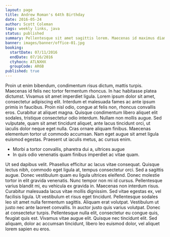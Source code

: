 ```yaml
---
layout: page
title: Andrew Roman's 64th Birthday
date: 2016-05-24
author: Scott Coleman
tags: weekly links, java
status: published
summary: Pellentesque sit amet sagittis lorem. Maecenas id maximus diam, a.
banner: images/banner/office-01.jpg
booking:
  startDate: 07/11/2016
  endDate: 07/16/2016
  ctyhocn: ATLNXHX
  groupCode: AR6B
published: true
---
```

Proin ut enim bibendum, condimentum risus dictum, mattis turpis. Maecenas id felis nec tortor fermentum rhoncus. In hac habitasse platea dictumst. Vivamus sit amet imperdiet ligula. Lorem ipsum dolor sit amet, consectetur adipiscing elit. Interdum et malesuada fames ac ante ipsum primis in faucibus. Proin nisl odio, congue at felis non, rhoncus convallis eros. Curabitur at aliquet magna. Quisque condimentum libero aliquet elit sodales, tristique consectetur odio interdum. Nullam non mollis augue. Sed vulputate, quam sit amet tincidunt aliquet, ante lacus tincidunt orci, ut iaculis dolor neque eget nulla. Cras ornare aliquam finibus. Maecenas elementum tortor ut commodo accumsan. Nam eget augue sit amet ligula euismod egestas. Praesent ut iaculis metus, ac cursus enim.

* Morbi a tortor convallis, pharetra dui a, ultrices augue
* In quis odio venenatis quam finibus imperdiet ac vitae quam.

Ut sed dapibus velit. Phasellus efficitur ac lacus vitae consequat. Quisque lectus nibh, commodo eget ligula at, tempus consectetur orci. Sed a sagittis augue. Donec vestibulum quam eu ligula ultrices eleifend. Donec molestie tortor in elit gravida venenatis. Nunc tempor non mi id cursus. Pellentesque varius blandit mi, eu vehicula ex gravida in. Maecenas non interdum risus. Curabitur malesuada lacus vitae mollis dignissim.
Sed vitae egestas ex, vel facilisis ligula. Ut vestibulum et risus eget tincidunt. Pellentesque sodales leo sit amet nulla fermentum sagittis. Aliquam erat volutpat. Vestibulum ut justo nec ante laoreet convallis. In auctor justo quis varius volutpat. Donec at consectetur turpis. Pellentesque nulla elit, consectetur eu congue quis, feugiat quis est. Vivamus vitae augue elit. Quisque nec tincidunt elit. Sed aliquam, dolor ac accumsan tincidunt, libero leo euismod dolor, vel aliquet lorem sapien eu eros.
